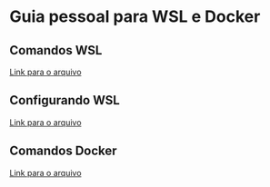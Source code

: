 # Guia pessoal para WSL e Docker

## Comandos WSL
[Link para o arquivo](https://github.com/kasvrol/guia-pessoal-para-WSL-e-docker/tree/main/WSL)

## Configurando WSL 
[Link para o arquivo](https://github.com/kasvrol/guia-pessoal-para-WSL-e-docker/edit/main/WSL/README.md#configurando-a-wsl)

## Comandos Docker
[Link para o arquivo](https://github.com/kasvrol/guia-pessoal-para-WSL-e-docker/tree/main/Docker)
